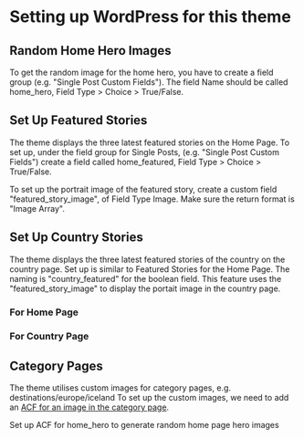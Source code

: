 # Setting up WordPress for this theme

## Random Home Hero Images

To get the random image for the home hero, you have to create a field group (e.g. "Single Post Custom Fields").
The field Name should be called home_hero, Field Type > Choice > True/False.

## Set Up Featured Stories

The theme displays the three latest featured stories on the Home Page. To set up, under the field group for Single Posts,
(e.g. "Single Post Custom Fields") create a field called home_featured, Field Type > Choice > True/False.

To set up the portrait image of the featured story, create a custom field "featured_story_image", of Field Type Image. Make sure the return format is "Image Array".

## Set Up Country Stories

The theme displays the three latest featured stories of the country on the country page. Set up is similar to Featured Stories for the Home Page. The naming is "country_featured" for the boolean field. This feature uses the "featured_story_image" to display the portait image in the country page.

### For Home Page

### For Country Page

## Category Pages

The theme utilises custom images for category pages, e.g. destinations/europe/iceland
To set up the custom images, we need to add an [ACF for an image in the category page](https://www.advancedcustomfields.com/resources/adding-fields-taxonomy-term/).

Set up ACF for home_hero to generate random home page hero images
